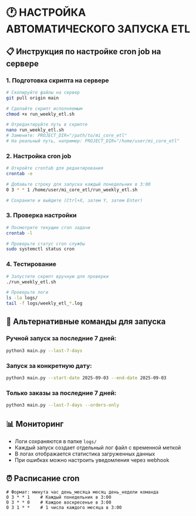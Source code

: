 # 🕐 НАСТРОЙКА АВТОМАТИЧЕСКОГО ЗАПУСКА ETL

## 📋 Инструкция по настройке cron job на сервере

### 1. Подготовка скрипта на сервере

```bash
# Скопируйте файлы на сервер
git pull origin main

# Сделайте скрипт исполняемым
chmod +x run_weekly_etl.sh

# Отредактируйте путь в скрипте
nano run_weekly_etl.sh
# Замените: PROJECT_DIR="/path/to/mi_core_etl"
# На реальный путь, например: PROJECT_DIR="/home/user/mi_core_etl"
```

### 2. Настройка cron job

```bash
# Откройте crontab для редактирования
crontab -e

# Добавьте строку для запуска каждый понедельник в 3:00
0 3 * * 1 /home/user/mi_core_etl/run_weekly_etl.sh

# Сохраните и выйдите (Ctrl+X, затем Y, затем Enter)
```

### 3. Проверка настройки

```bash
# Посмотрите текущие cron задачи
crontab -l

# Проверьте статус cron службы
sudo systemctl status cron
```

### 4. Тестирование

```bash
# Запустите скрипт вручную для проверки
./run_weekly_etl.sh

# Проверьте логи
ls -la logs/
tail -f logs/weekly_etl_*.log
```

## 🚀 Альтернативные команды для запуска

### Ручной запуск за последние 7 дней:
```bash
python3 main.py --last-7-days
```

### Запуск за конкретную дату:
```bash
python3 main.py --start-date 2025-09-03 --end-date 2025-09-03
```

### Только заказы за последние 7 дней:
```bash
python3 main.py --last-7-days --orders-only
```

## 📊 Мониторинг

- Логи сохраняются в папке `logs/`
- Каждый запуск создает отдельный лог файл с временной меткой
- В логах отображается статистика загруженных данных
- При ошибках можно настроить уведомления через webhook

## ⏰ Расписание cron

```
# Формат: минута час день_месяца месяц день_недели команда
0 3 * * 1    # Каждый понедельник в 3:00
0 3 * * 0    # Каждое воскресенье в 3:00  
0 3 1 * *    # 1 числа каждого месяца в 3:00
```
